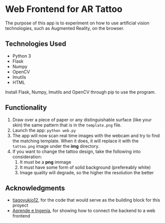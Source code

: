 # Web Frontend for AR Tattoo

The purpose of this app is to experiment on how to use artificial vision technologies, such as Augmented Reality, on the browser.

## Technologies Used

- Python 3
- Flask
- Numpy
- OpenCV
- Imutils
- HTML

Install Flask, Numpy, Imutils and OpenCV through pip to use the program.

## Functionality

1. Draw over a piece of paper or any distinguishable surface (like your skin) the same pattern that is in the ```template.png``` file.
2. Launch the app: ```python web.py```
3. The app will now scan real time images with the webcam and try to find the matching template. When it does, it will replace it with the ```tattoo.png``` image under the **img** directory.
4. If you want to change the tattoo design, take the following into consideration:
	1. It must be a **png** immage
	2. It must have some form of solid background (prefereably white)
	3. Image quality will degrade, so the higher the resolution the better

## Acknowledgments

- [tiagoyukio12](https://github.com/tiagoyukio12/tattoo-AR), for the code that would serve as the building block for this proyect
- [Aprende e Ingenia](https://www.youtube.com/watch?v=ZWj6_RRlP_U), for showing how to connect the backend to a web frontend
